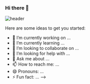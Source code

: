 ### Hi there 👋
![header](https://capsule-render.vercel.app/api?type=Wave&color=auto&height=300&section=header&text=윤정💻&fontSize=50)



Here are some ideas to get you started:

- 🔭 I’m currently working on ...
- 🌱 I’m currently learning ...
- 👯 I’m looking to collaborate on ...
- 🤔 I’m looking for help with ...
- 💬 Ask me about ...
- 📫 How to reach me: ...
- 😄 Pronouns: ...
- ⚡ Fun fact: ...
-->
